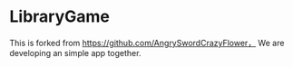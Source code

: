 # LibraryGame
This is forked from https://github.com/AngrySwordCrazyFlower， We are developing an simple app together.
